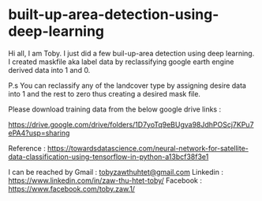 # built-up-area-detection-using-deep-learning

Hi all, I am Toby. I just did a few buil-up-area detection using deep learning. I created maskfile aka label data by reclassifying google earth engine derived data into 1 and 0.

P.s You can reclassify any of the landcover type by assigning desire data into 1 and the rest to zero thus creating a desired mask file. 

Please download training data from the below google drive links :

https://drive.google.com/drive/folders/1D7yoTq9eBUgva98JdhPOScj7KPu7ePA4?usp=sharing

Reference : https://towardsdatascience.com/neural-network-for-satellite-data-classification-using-tensorflow-in-python-a13bcf38f3e1

I can be reached by
Gmail : tobyzawthuhtet@gmail.com
Linkedin : https://www.linkedin.com/in/zaw-thu-htet-toby/
Facebook : https://www.facebook.com/toby.zaw.1/

